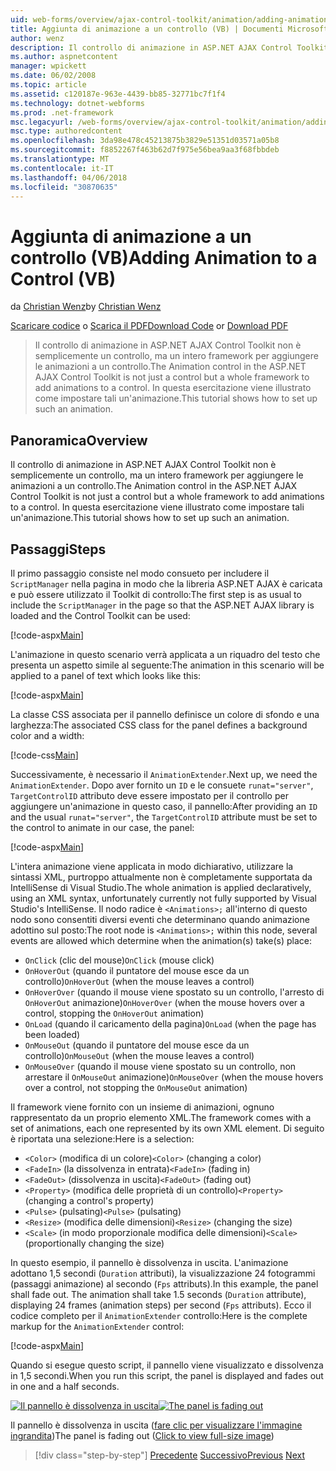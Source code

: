 ```yaml
---
uid: web-forms/overview/ajax-control-toolkit/animation/adding-animation-to-a-control-vb
title: Aggiunta di animazione a un controllo (VB) | Documenti Microsoft
author: wenz
description: Il controllo di animazione in ASP.NET AJAX Control Toolkit non è semplicemente un controllo, ma un intero framework per aggiungere le animazioni a un controllo. Questa esercitazione viene illustrato come...
ms.author: aspnetcontent
manager: wpickett
ms.date: 06/02/2008
ms.topic: article
ms.assetid: c120187e-963e-4439-bb85-32771bc7f1f4
ms.technology: dotnet-webforms
ms.prod: .net-framework
msc.legacyurl: /web-forms/overview/ajax-control-toolkit/animation/adding-animation-to-a-control-vb
msc.type: authoredcontent
ms.openlocfilehash: 3da98e478c45213875b3829e51351d03571a05b8
ms.sourcegitcommit: f8852267f463b62d7f975e56bea9aa3f68fbbdeb
ms.translationtype: MT
ms.contentlocale: it-IT
ms.lasthandoff: 04/06/2018
ms.locfileid: "30870635"
---
```

<a name="adding-animation-to-a-control-vb"></a><span data-ttu-id="a423e-104">Aggiunta di animazione a un controllo (VB)</span><span class="sxs-lookup"><span data-stu-id="a423e-104">Adding Animation to a Control (VB)</span></span>
====================
<span data-ttu-id="a423e-105">da [Christian Wenz](https://github.com/wenz)</span><span class="sxs-lookup"><span data-stu-id="a423e-105">by [Christian Wenz](https://github.com/wenz)</span></span>

<span data-ttu-id="a423e-106">[Scaricare codice](http://download.microsoft.com/download/f/9/a/f9a26acd-8df4-4484-8a18-199e4598f411/Animation1.vb.zip) o [Scarica il PDF](http://download.microsoft.com/download/6/7/1/6718d452-ff89-4d3f-a90e-c74ec2d636a3/animation1VB.pdf)</span><span class="sxs-lookup"><span data-stu-id="a423e-106">[Download Code](http://download.microsoft.com/download/f/9/a/f9a26acd-8df4-4484-8a18-199e4598f411/Animation1.vb.zip) or [Download PDF](http://download.microsoft.com/download/6/7/1/6718d452-ff89-4d3f-a90e-c74ec2d636a3/animation1VB.pdf)</span></span>

> <span data-ttu-id="a423e-107">Il controllo di animazione in ASP.NET AJAX Control Toolkit non è semplicemente un controllo, ma un intero framework per aggiungere le animazioni a un controllo.</span><span class="sxs-lookup"><span data-stu-id="a423e-107">The Animation control in the ASP.NET AJAX Control Toolkit is not just a control but a whole framework to add animations to a control.</span></span> <span data-ttu-id="a423e-108">In questa esercitazione viene illustrato come impostare tali un'animazione.</span><span class="sxs-lookup"><span data-stu-id="a423e-108">This tutorial shows how to set up such an animation.</span></span>


## <a name="overview"></a><span data-ttu-id="a423e-109">Panoramica</span><span class="sxs-lookup"><span data-stu-id="a423e-109">Overview</span></span>

<span data-ttu-id="a423e-110">Il controllo di animazione in ASP.NET AJAX Control Toolkit non è semplicemente un controllo, ma un intero framework per aggiungere le animazioni a un controllo.</span><span class="sxs-lookup"><span data-stu-id="a423e-110">The Animation control in the ASP.NET AJAX Control Toolkit is not just a control but a whole framework to add animations to a control.</span></span> <span data-ttu-id="a423e-111">In questa esercitazione viene illustrato come impostare tali un'animazione.</span><span class="sxs-lookup"><span data-stu-id="a423e-111">This tutorial shows how to set up such an animation.</span></span>

## <a name="steps"></a><span data-ttu-id="a423e-112">Passaggi</span><span class="sxs-lookup"><span data-stu-id="a423e-112">Steps</span></span>

<span data-ttu-id="a423e-113">Il primo passaggio consiste nel modo consueto per includere il `ScriptManager` nella pagina in modo che la libreria ASP.NET AJAX è caricata e può essere utilizzato il Toolkit di controllo:</span><span class="sxs-lookup"><span data-stu-id="a423e-113">The first step is as usual to include the `ScriptManager` in the page so that the ASP.NET AJAX library is loaded and the Control Toolkit can be used:</span></span>

[!code-aspx[Main](adding-animation-to-a-control-vb/samples/sample1.aspx)]

<span data-ttu-id="a423e-114">L'animazione in questo scenario verrà applicata a un riquadro del testo che presenta un aspetto simile al seguente:</span><span class="sxs-lookup"><span data-stu-id="a423e-114">The animation in this scenario will be applied to a panel of text which looks like this:</span></span>

[!code-aspx[Main](adding-animation-to-a-control-vb/samples/sample2.aspx)]

<span data-ttu-id="a423e-115">La classe CSS associata per il pannello definisce un colore di sfondo e una larghezza:</span><span class="sxs-lookup"><span data-stu-id="a423e-115">The associated CSS class for the panel defines a background color and a width:</span></span>

[!code-css[Main](adding-animation-to-a-control-vb/samples/sample3.css)]

<span data-ttu-id="a423e-116">Successivamente, è necessario il `AnimationExtender`.</span><span class="sxs-lookup"><span data-stu-id="a423e-116">Next up, we need the `AnimationExtender`.</span></span> <span data-ttu-id="a423e-117">Dopo aver fornito un `ID` e le consuete `runat="server"`, `TargetControlID` attributo deve essere impostato per il controllo per aggiungere un'animazione in questo caso, il pannello:</span><span class="sxs-lookup"><span data-stu-id="a423e-117">After providing an `ID` and the usual `runat="server"`, the `TargetControlID` attribute must be set to the control to animate in our case, the panel:</span></span>

[!code-aspx[Main](adding-animation-to-a-control-vb/samples/sample4.aspx)]

<span data-ttu-id="a423e-118">L'intera animazione viene applicata in modo dichiarativo, utilizzare la sintassi XML, purtroppo attualmente non è completamente supportata da IntelliSense di Visual Studio.</span><span class="sxs-lookup"><span data-stu-id="a423e-118">The whole animation is applied declaratively, using an XML syntax, unfortunately currently not fully supported by Visual Studio's IntelliSense.</span></span> <span data-ttu-id="a423e-119">Il nodo radice è `<Animations>;` all'interno di questo nodo sono consentiti diversi eventi che determinano quando animazione adottino sul posto:</span><span class="sxs-lookup"><span data-stu-id="a423e-119">The root node is `<Animations>;` within this node, several events are allowed which determine when the animation(s) take(s) place:</span></span>

- <span data-ttu-id="a423e-120">`OnClick` (clic del mouse)</span><span class="sxs-lookup"><span data-stu-id="a423e-120">`OnClick` (mouse click)</span></span>
- <span data-ttu-id="a423e-121">`OnHoverOut` (quando il puntatore del mouse esce da un controllo)</span><span class="sxs-lookup"><span data-stu-id="a423e-121">`OnHoverOut` (when the mouse leaves a control)</span></span>
- <span data-ttu-id="a423e-122">`OnHoverOver` (quando il mouse viene spostato su un controllo, l'arresto di `OnHoverOut` animazione)</span><span class="sxs-lookup"><span data-stu-id="a423e-122">`OnHoverOver` (when the mouse hovers over a control, stopping the `OnHoverOut` animation)</span></span>
- <span data-ttu-id="a423e-123">`OnLoad` (quando il caricamento della pagina)</span><span class="sxs-lookup"><span data-stu-id="a423e-123">`OnLoad` (when the page has been loaded)</span></span>
- <span data-ttu-id="a423e-124">`OnMouseOut` (quando il puntatore del mouse esce da un controllo)</span><span class="sxs-lookup"><span data-stu-id="a423e-124">`OnMouseOut` (when the mouse leaves a control)</span></span>
- <span data-ttu-id="a423e-125">`OnMouseOver` (quando il mouse viene spostato su un controllo, non arrestare il `OnMouseOut` animazione)</span><span class="sxs-lookup"><span data-stu-id="a423e-125">`OnMouseOver` (when the mouse hovers over a control, not stopping the `OnMouseOut` animation)</span></span>

<span data-ttu-id="a423e-126">Il framework viene fornito con un insieme di animazioni, ognuno rappresentato da un proprio elemento XML.</span><span class="sxs-lookup"><span data-stu-id="a423e-126">The framework comes with a set of animations, each one represented by its own XML element.</span></span> <span data-ttu-id="a423e-127">Di seguito è riportata una selezione:</span><span class="sxs-lookup"><span data-stu-id="a423e-127">Here is a selection:</span></span>

- <span data-ttu-id="a423e-128">`<Color>` (modifica di un colore)</span><span class="sxs-lookup"><span data-stu-id="a423e-128">`<Color>` (changing a color)</span></span>
- <span data-ttu-id="a423e-129">`<FadeIn>` (la dissolvenza in entrata)</span><span class="sxs-lookup"><span data-stu-id="a423e-129">`<FadeIn>` (fading in)</span></span>
- <span data-ttu-id="a423e-130">`<FadeOut>` (dissolvenza in uscita)</span><span class="sxs-lookup"><span data-stu-id="a423e-130">`<FadeOut>` (fading out)</span></span>
- <span data-ttu-id="a423e-131">`<Property>` (modifica delle proprietà di un controllo)</span><span class="sxs-lookup"><span data-stu-id="a423e-131">`<Property>` (changing a control's property)</span></span>
- <span data-ttu-id="a423e-132">`<Pulse>` (pulsating)</span><span class="sxs-lookup"><span data-stu-id="a423e-132">`<Pulse>` (pulsating)</span></span>
- <span data-ttu-id="a423e-133">`<Resize>` (modifica delle dimensioni)</span><span class="sxs-lookup"><span data-stu-id="a423e-133">`<Resize>` (changing the size)</span></span>
- <span data-ttu-id="a423e-134">`<Scale>` (in modo proporzionale modifica delle dimensioni)</span><span class="sxs-lookup"><span data-stu-id="a423e-134">`<Scale>` (proportionally changing the size)</span></span>

<span data-ttu-id="a423e-135">In questo esempio, il pannello è dissolvenza in uscita. L'animazione adottano 1,5 secondi (`Duration` attributi), la visualizzazione 24 fotogrammi (passaggi animazione) al secondo (`Fps` attributs).</span><span class="sxs-lookup"><span data-stu-id="a423e-135">In this example, the panel shall fade out. The animation shall take 1.5 seconds (`Duration` attribute), displaying 24 frames (animation steps) per second (`Fps` attributs).</span></span> <span data-ttu-id="a423e-136">Ecco il codice completo per il `AnimationExtender` controllo:</span><span class="sxs-lookup"><span data-stu-id="a423e-136">Here is the complete markup for the `AnimationExtender` control:</span></span>

[!code-aspx[Main](adding-animation-to-a-control-vb/samples/sample5.aspx)]

<span data-ttu-id="a423e-137">Quando si esegue questo script, il pannello viene visualizzato e dissolvenza in 1,5 secondi.</span><span class="sxs-lookup"><span data-stu-id="a423e-137">When you run this script, the panel is displayed and fades out in one and a half seconds.</span></span>


<span data-ttu-id="a423e-138">[![Il pannello è dissolvenza in uscita](adding-animation-to-a-control-vb/_static/image2.png)](adding-animation-to-a-control-vb/_static/image1.png)</span><span class="sxs-lookup"><span data-stu-id="a423e-138">[![The panel is fading out](adding-animation-to-a-control-vb/_static/image2.png)](adding-animation-to-a-control-vb/_static/image1.png)</span></span>

<span data-ttu-id="a423e-139">Il pannello è dissolvenza in uscita ([fare clic per visualizzare l'immagine ingrandita](adding-animation-to-a-control-vb/_static/image3.png))</span><span class="sxs-lookup"><span data-stu-id="a423e-139">The panel is fading out ([Click to view full-size image](adding-animation-to-a-control-vb/_static/image3.png))</span></span>

> [!div class="step-by-step"]
> <span data-ttu-id="a423e-140">[Precedente](dynamically-controlling-updatepanel-animations-cs.md)
> [Successivo](executing-several-animations-at-the-same-time-vb.md)</span><span class="sxs-lookup"><span data-stu-id="a423e-140">[Previous](dynamically-controlling-updatepanel-animations-cs.md)
[Next](executing-several-animations-at-the-same-time-vb.md)</span></span>
